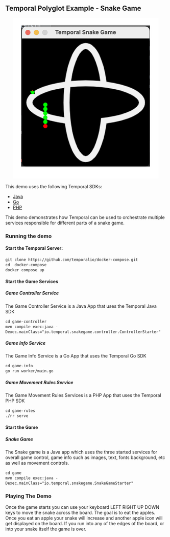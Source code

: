 ## Temporal Polyglot Example - Snake Game


<p align="center">
<img src="temporal-snake-game-screenshot.png" height="500px" alt="Temporal Snake Game"/>
</p>


This demo uses the following Temporal SDKs:
* [Java](https://docs.temporal.io/docs/java/introduction)
* [Go](https://docs.temporal.io/docs/go/introduction)
* [PHP](https://docs.temporal.io/docs/php/introduction)

This demo demonstrates how Temporal can be used to orchestrate multiple 
services responsible for different parts of a snake game. 

### Running the demo

#### Start the Temporal Server:
```shell script
git clone https://github.com/temporalio/docker-compose.git
cd  docker-compose
docker compose up
```

#### Start the Game Services

##### Game Controller Service
The Game Controller Service is a Java App that uses the Temporal Java SDK

```shell script
cd game-controller
mvn compile exec:java -Dexec.mainClass="io.temporal.snakegame.controller.ControllerStarter"
```

##### Game Info Service
The Game Info Service is a Go App that uses the Temporal Go SDK

```shell script
cd game-info
go run worker/main.go
```

##### Game Movement Rules Service

The Game Movement Rules Services is a PHP App that uses the Temporal PHP SDK

```shell script
cd game-rules
./rr serve
```

#### Start the Game

##### Snake Game

The Snake game is a Java app which uses the three started services 
for overall game control, game info such as images, text, fonts background, etc
as well as movement controls.

```shell script
cd game
mvn compile exec:java -Dexec.mainClass="io.temporal.snakegame.SnakeGameStarter"
```

### Playing The Demo

Once the game starts you can use your keyboard LEFT RIGHT UP DOWN keys to move 
the snake across the board. The goal is to eat the apples. Once you eat an apple your snake
will increase and another apple icon will get displayed on the board.
If you run into any of the edges of the board, or into your snake itself the game is over.
